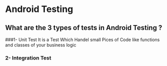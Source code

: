 # Android Testing
  ## What are the  3 types of tests in Android Testing ?
   ###1- Unit Test
    It is a Test Which Handel small Pices of Code like functions and classes of your business logic
  ### 2- Integration Test
    


